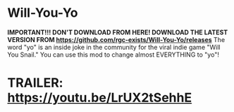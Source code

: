 # Will-You-Yo
**IMPORTANT!!! DON'T DOWNLOAD FROM HERE! DOWNLOAD THE LATEST VERSION FROM https://github.com/rgc-exists/Will-You-Yo/releases**
The word "yo" is an inside joke in the community for the viral indie game "Will You Snail." You can use this mod to change almost EVERYTHING to "yo"!


# **TRAILER:** https://youtu.be/LrUX2tSehhE

